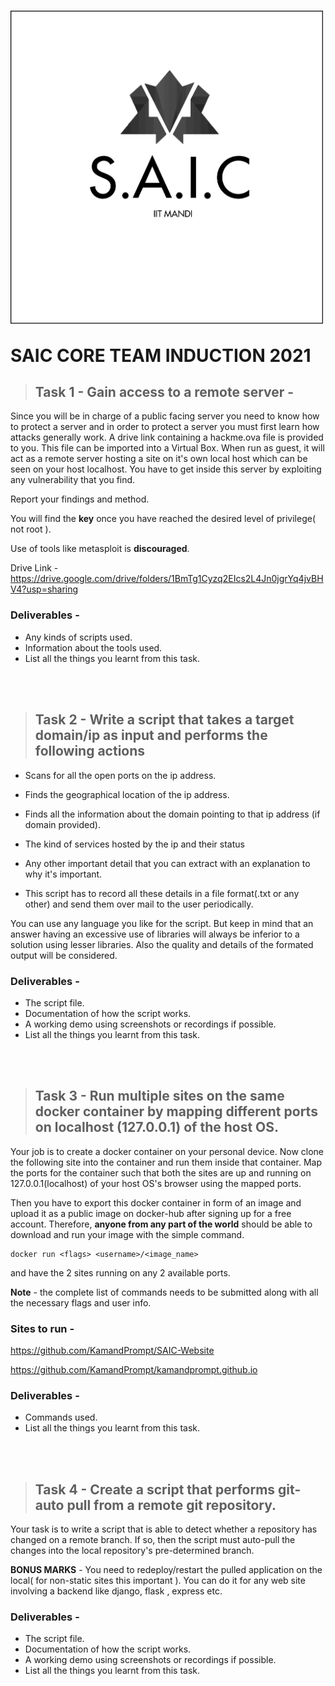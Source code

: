 # <img id="top" align="center"  src="./extra/3.png" width=500>  <br><br> SAIC CORE TEAM INDUCTION 2021

>## Task 1 - Gain access to a remote server - 

Since you will be in charge of a public facing server you need to know how to protect a server and in order to protect a server you must first learn how attacks generally work. 
A drive link containing a hackme.ova file is provided to you. This file can be imported into a Virtual Box. When run as guest, it will act as a remote server hosting a site on it's own local host which can be seen on your host localhost. 
You have to get inside this server by exploiting any vulnerability that you find.

Report your findings and method. 

You will find the **key** once you have reached the desired level of privilege( not root ).

Use of tools like metasploit is  **discouraged**.

Drive Link - https://drive.google.com/drive/folders/1BmTg1Cyzq2EIcs2L4Jn0jgrYq4jvBHV4?usp=sharing
### Deliverables - 
* Any kinds of scripts used.
* Information about the tools used. 
* List all the things you learnt from this task.


<br><br>


>## Task 2 - Write a script that takes a target domain/ip as input and performs the following actions

* Scans for all the open ports on the ip address.
* Finds the geographical location of the ip address.
* Finds all the information about the domain pointing to that ip address   (if domain provided). 
* The kind of services hosted by the ip and their status

* Any other important detail that you can extract with an explanation to why it's important.
* This script has to record all these details in a file format(.txt or any other) and send them over mail to the user periodically.

You can use any language you like for the script. But keep in mind that an answer having an excessive use of libraries will always be inferior to a solution using lesser libraries. Also the quality and details of the formated output will be considered.


### Deliverables - 

* The script file.
* Documentation of how the script works.
* A working demo using screenshots or recordings if possible.
* List all the things you learnt from this task.


<br><br>


>## Task 3 - Run multiple sites on the same docker container by mapping different ports on localhost (127.0.0.1) of the host OS.

Your job is to create a docker container on your personal device. Now clone the following site into the container and run them inside that container. Map the ports for the container such that both the sites are up and running on 127.0.0.1(localhost) of your host OS's browser using the mapped ports. 

Then you have to export this docker container in form of an image and upload it as a public image on docker-hub after signing up for a free account. Therefore, **anyone from any part of the world** should be able to download and run your image  with the simple command.
```
docker run <flags> <username>/<image_name>
```
and have the 2 sites running on any 2 available ports.

**Note** - the complete list of commands needs to be submitted along with all the necessary flags and user info.


### Sites to run - 

https://github.com/KamandPrompt/SAIC-Website

https://github.com/KamandPrompt/kamandprompt.github.io


### Deliverables - 
* Commands used.
* List all the things you learnt from this task.


<br><br>


>## Task 4 - Create a script that performs git-auto pull from a remote git repository.
 Your task is to write a script that is able to detect whether a repository has changed on a remote branch. If so, then the script must auto-pull the changes into the local repository's pre-determined branch. 

<b>BONUS MARKS</b> - You need to redeploy/restart the pulled application on the local( for non-static sites this important ). You can do it for any web site involving a backend like django, flask , express etc.

### Deliverables - 

* The script file.
* Documentation of how the script works.
* A working demo using screenshots or recordings if possible.
* List all the things you learnt from this task.

<br><br>
